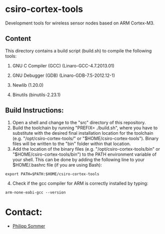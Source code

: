 csiro-cortex-tools
==============================

Development tools for wireless sensor nodes based on ARM Cortex-M3.

## Content

This directory contains a build script (build.sh) to compile the following tools:

1. GNU C Compiler (GCC) (Linaro-GCC-4.7.2013.01)

2. GNU Debugger (GDB) (Linaro-GDB-7.5-2012.12-1)

3. Newlib (1.20.0)

4. Binutils (binutils-2.23.1)

## Build Instructions:

1. Open a shell and change to the "src" directory of this repository.
2. Build the toolchain by running "PREFIX=<install-location> ./build.sh", where you have to substitute <install-location> with the desired final installation location for the toolchain (e.g. "/opt/csiro-cortex-tools/" or "$HOME/csiro-cortex-tools").  Binary files will be written to the "bin" folder within that location.
3. Add the location of the binary files (e.g. "/opt/csiro-cortex-tools/bin" or "$HOME/csiro-cortex-tools/bin") to the PATH environment variable of your shell. This can be done by adding the following line to your $HOME/.bashrc file (if you are using Bash):
```
export PATH=$PATH:$HOME/csiro-cortex-tools
```
4. Check if the gcc compiler for ARM is correctly installed by typing:
```
arm-none-eabi-gcc --version
```


# Contact: 

* [Philipp Sommer](mailto:Philipp.Sommer@csiro.au)
